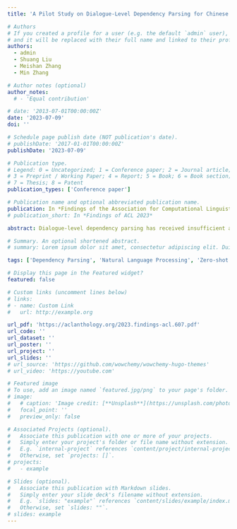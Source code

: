 ```yaml
---
title: 'A Pilot Study on Dialogue-Level Dependency Parsing for Chinese'

# Authors
# If you created a profile for a user (e.g. the default `admin` user), write the username (folder name) here
# and it will be replaced with their full name and linked to their profile.
authors:
  - admin
  - Shuang Liu
  - Meishan Zhang
  - Min Zhang

# Author notes (optional)
author_notes:
  # - 'Equal contribution'

# date: '2013-07-01T00:00:00Z'
date: '2023-07-09'
doi: ''

# Schedule page publish date (NOT publication's date).
# publishDate: '2017-01-01T00:00:00Z'
publishDate: '2023-07-09'

# Publication type.
# Legend: 0 = Uncategorized; 1 = Conference paper; 2 = Journal article;
# 3 = Preprint / Working Paper; 4 = Report; 5 = Book; 6 = Book section;
# 7 = Thesis; 8 = Patent
publication_types: ['Conference paper']

# Publication name and optional abbreviated publication name.
publication: In *Findings of the Association for Computational Linguistics (ACL) 2023*
# publication_short: In *Findings of ACL 2023*

abstract: Dialogue-level dependency parsing has received insufficient attention, especially for Chinese. To this end, we draw on ideas from syntactic dependency and rhetorical structure theory (RST), developing a high-quality human-annotated corpus, which contains 850 dialogues and 199,803 dependencies. Considering that such tasks suffer from high annotation costs, we investigate zero-shot and few-shot scenarios. Based on an existing syntactic treebank, we adopt a signal-based method to transform seen syntactic dependencies into unseen ones between elementary discourse units (EDUs), where the signals are detected by masked language modeling. Besides, we apply single-view and multi-view data selection to access reliable pseudo-labeled instances. Experimental results show the effectiveness of these baselines. Moreover, we discuss several crucial points about our dataset and approach.

# Summary. An optional shortened abstract.
# summary: Lorem ipsum dolor sit amet, consectetur adipiscing elit. Duis posuere tellus ac convallis placerat. Proin tincidunt magna sed ex sollicitudin condimentum.

tags: ['Dependency Parsing', 'Natural Language Processing', 'Zero-shot Learning', 'Few-shot Learning']

# Display this page in the Featured widget?
featured: false

# Custom links (uncomment lines below)
# links:
# - name: Custom Link
#   url: http://example.org

url_pdf: 'https://aclanthology.org/2023.findings-acl.607.pdf'
url_code: ''
url_dataset: ''
url_poster: ''
url_project: ''
url_slides: ''
# url_source: 'https://github.com/wowchemy/wowchemy-hugo-themes'
# url_video: 'https://youtube.com'

# Featured image
# To use, add an image named `featured.jpg/png` to your page's folder.
# image:
#   # caption: 'Image credit: [**Unsplash**](https://unsplash.com/photos/pLCdAaMFLTE)'
#   focal_point: ''
#   preview_only: false

# Associated Projects (optional).
#   Associate this publication with one or more of your projects.
#   Simply enter your project's folder or file name without extension.
#   E.g. `internal-project` references `content/project/internal-project/index.md`.
#   Otherwise, set `projects: []`.
# projects:
#   - example

# Slides (optional).
#   Associate this publication with Markdown slides.
#   Simply enter your slide deck's filename without extension.
#   E.g. `slides: "example"` references `content/slides/example/index.md`.
#   Otherwise, set `slides: ""`.
# slides: example
---
```


<!-- {{% callout note %}}
Click the _Cite_ button above to demo the feature to enable visitors to import publication metadata into their reference management software.
{{% /callout %}}

{{% callout note %}}
Create your slides in Markdown - click the _Slides_ button to check out the example.
{{% /callout %}}

Supplementary notes can be added here, including [code, math, and images](https://wowchemy.com/docs/writing-markdown-latex/). -->
